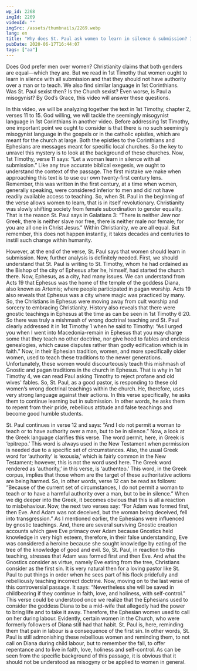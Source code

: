 ```yaml
---
wp_id: 2268
imgId: 2269
videoId: ""
imgSrc: /assets/thumbnails/2269.webp
lang: en
title: "Why does St. Paul ask women to learn in silence & submission? Is he a Misogynist? Fr. Gabriel Wissa"
pubDate: 2020-06-17T16:44:07
tags: ["aa"]
---
```


<p>Does God prefer men over women? Christianity claims that both genders are equal—which they are. But we read in 1st Timothy that women ought to learn in silence with all submission and that they should not have authority over a man or to teach. We also find similar language in 1st Corinthians.<br />
Was St. Paul sexist then? Is the Church sexist? Even worse, is Paul a misogynist? By God’s Grace, this video will answer these questions.</p>
<p>In this video, we will be analyzing together the text in 1st Timothy, chapter 2, verses 11 to 15. God willing, we will tackle the seemingly misogynist language in 1st Corinthians in another video. Before addressing 1st Timothy, one important point we ought to consider is that there is no such seemingly misogynist language in the gospels or in the catholic epistles, which are meant for the church at large. Both the epistles to the Corinthians and Ephesians are messages meant for specific local churches. So the key to unravel this mystery is to look at the background of these churches. Now, 1st Timothy, verse 11 says: “Let a woman learn in silence with all submission.” Like any true accurate biblical exegesis, we ought to understand the context of the passage. The first mistake we make when approaching this text is to use our own twenty-first century lens. Remember, this was written in the first century, at a time when women, generally speaking, were considered inferior to men and did not have readily available access to teaching. So, when St. Paul in the beginning of the verse allows women to learn, that is in itself revolutionary. Christianity was slowly shifting society from female subordination to gender equality. That is the reason St. Paul says in Galatians 3: “There is neither Jew nor Greek, there is neither slave nor free, there is neither male nor female; for you are all one in Christ Jesus.” Within Christianity, we are all equal. But remember, this does not happen instantly, it takes decades and centuries to instill such change within humanity.</p>
<p>However, at the end of the verse, St. Paul says that women should learn in submission. Now, further analysis is definitely needed. First, we should understand that St. Paul is writing to St. Timothy, whom he had ordained as the Bishop of the city of Ephesus after he, himself, had started the church there. Now, Ephesus, as a city, had many issues. We can understand from Acts 19 that Ephesus was the home of the temple of the goddess Diana, also known as Artemis; where people participated in pagan worship. Acts 19 also reveals that Ephesus was a city where magic was practiced by many. So, the Christians in Ephesus were moving away from cult worship and sorcery to embracing Christianity. History also reveals that there were gnostic teachings in Ephesus at the time as can be seen in 1st Timothy 6:20. So there was truly a mishmash of wrong doctrinal teaching and St. Paul clearly addressed it in 1st Timothy 1 when he said to Timothy: “As I urged you when I went into Macedonia-remain in Ephesus that you may charge some that they teach no other doctrine, nor give heed to fables and endless genealogies, which cause disputes rather than godly edification which is in faith.” Now, in their Ephesian tradition, women, and more specifically older women, used to teach these traditions to the newer generations. Unfortunately, these women would discourteously teach this mishmash of Gnostic and pagan traditions in the church in Ephesus. That is why in 1st Timothy 4, we can read Paul asking Timothy to reject profane and old wives' fables. So, St. Paul, as a good pastor, is responding to these old women’s wrong doctrinal teachings within the church. He, therefore, uses very strong language against their actions. In this verse specifically, he asks them to continue learning but in submission. In other words, he asks them to repent from their pride, rebellious attitude and false teachings and become good humble students.</p>
<p>St. Paul continues in verse 12 and says: “And I do not permit a woman to teach or to have authority over a man, but to be in silence.” Now, a look at the Greek language clarifies this verse. The word permit, here, in Greek is ‘epitrepo.’ This word is always used in the New Testament when permission is needed due to a specific set of circumstances. Also, the usual Greek word for ‘authority’ is ‘exousia,’ which is fairly common in the New Testament; however, this is not the word used here. The Greek word rendered as ‘authority,’ in this verse, is ‘authenteo.’ This word, in the Greek corpus, implies that those whom are the target of these authoritative actions are being harmed. So, in other words, verse 12 can be read as follows: “Because of the current set of circumstances, I do not permit a woman to teach or to have a harmful authority over a man, but to be in silence.” When we dig deeper into the Greek, it becomes obvious that this is all a reaction to misbehaviour. Now, the next two verses say: “For Adam was formed first, then Eve. And Adam was not deceived, but the woman being deceived, fell into transgression.” As I mentioned earlier, the Ephesians were influenced by gnostic teachings. And, there are several surviving Gnostic creation accounts which gave Eve primacy over Adam because Gnostics held knowledge in very high esteem, therefore, in their false understanding, Eve was considered a heroine because she sought knowledge by eating of the tree of the knowledge of good and evil. So, St. Paul, in reaction to this teaching, stresses that Adam was formed first and then Eve. And what the Gnostics consider as virtue, namely Eve eating from the tree, Christians consider as the first sin. It is very natural then for a loving pastor like St. Paul to put things in order when he sees part of his flock pridefully and rebelliously teaching incorrect doctrine. Now, moving on to the last verse of this controversial passage. It says: “Nevertheless she will be saved in childbearing if they continue in faith, love, and holiness, with self-control.” This verse could be understood once we realize that the Ephesians used to consider the goddess Diana to be a mid-wife that allegedly had the power to bring life and to take it away. Therefore, the Ephesian women used to call on her during labour. Evidently, certain women in the Church, who were formerly followers of Diana still had that habit. St. Paul is, here, reminding them that pain in labour is a consequence of the first sin. In other words, St. Paul is still admonishing these rebellious women and reminding them, to not call on Diana during child labour, but to remember the fall, to offer repentance and to live in faith, love, holiness and self-control. As can be seen from the specific background of this passage, it is obvious that it should not be understood as misogyny or be applied to women in general.</p>
